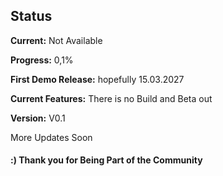 ## Status
**Current:** Not Available

**Progress:** 0,1%

**First Demo Release:** hopefully 15.03.2027

**Current Features:** There is no Build and Beta out

**Version:** V0.1

More Updates Soon

#### :) Thank you for Being Part of the Community

